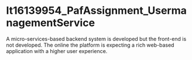 # It16139954_PafAssignment_UsermanagementService
A micro-services-based backend system is developed but the front-end is not developed. The online the platform is expecting a rich web-based application with a higher user experience.
